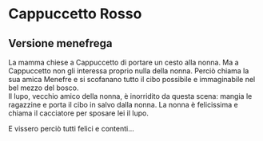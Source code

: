 
# Cappuccetto Rosso
## Versione menefrega

La mamma chiese a Cappuccetto di portare un cesto alla nonna.
Ma a Cappuccetto non gli interessa proprio nulla della nonna. Perciò chiama la sua amica Menefre e si scofanano tutto il cibo possibile e immaginabile nel bel mezzo del bosco.  
Il lupo, vecchio amico della nonna, è inorridito da questa scena: mangia le ragazzine e porta il cibo in salvo dalla nonna. 
La nonna è felicissima e chiama il cacciatore per sposare lei il lupo.

E vissero perciò tutti felici e contenti...
